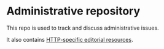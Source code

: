 # Administrative repository

This repo is used to track and discuss administrative issues.

It also contains [HTTP-specific editorial resources](editors/).